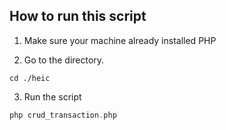 ## How to run this script

1. Make sure your machine already installed PHP

2. Go to the directory.

```unix
cd ./heic
```

3. Run the script

```php
php crud_transaction.php
```
